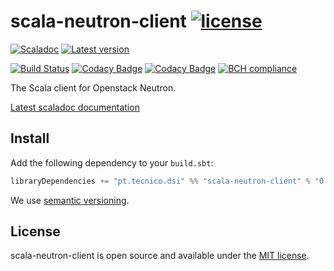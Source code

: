 # scala-neutron-client [![license](http://img.shields.io/:license-MIT-blue.svg)](LICENSE)
[![Scaladoc](http://javadoc-badge.appspot.com/pt.tecnico.dsi/scala-neutron-client_2.12.svg?label=scaladoc&style=plastic&maxAge=604800)](https://ist-dsi.github.io/scala-neutron-client/latest/api/pt/tecnico/dsi/scala-neutron-client/index.html)
[![Latest version](https://index.scala-lang.org/ist-dsi/scala-neutron-client/scala-neutron-client/latest.svg)](https://index.scala-lang.org/ist-dsi/scala-neutron-client/scala-neutron-client)

[![Build Status](https://travis-ci.org/ist-dsi/scala-neutron-client.svg?branch=master&style=plastic&maxAge=604800)](https://travis-ci.org/ist-dsi/scala-neutron-client)
[![Codacy Badge](https://app.codacy.com/project/badge/Coverage/8a0039d3eb6743d4a1023eb9ad94dc65)](https://www.codacy.com/gh/ist-dsi/scala-neutron-client?utm_source=github.com&utm_medium=referral&utm_content=ist-dsi/scala-neutron-client&utm_campaign=Badge_Coverage)
[![Codacy Badge](https://app.codacy.com/project/badge/Grade/8a0039d3eb6743d4a1023eb9ad94dc65)](https://www.codacy.com/gh/ist-dsi/scala-neutron-client?utm_source=github.com&amp;utm_medium=referral&amp;utm_content=ist-dsi/scala-neutron-client&amp;utm_campaign=Badge_Grade)
[![BCH compliance](https://bettercodehub.com/edge/badge/ist-dsi/scala-neutron-client)](https://bettercodehub.com/results/ist-dsi/scala-neutron-client)

The Scala client for Openstack Neutron.

[Latest scaladoc documentation](https://ist-dsi.github.io/scala-neutron-client/latest/api/pt/tecnico/dsi/scala-neutron-client/index.html)

## Install
Add the following dependency to your `build.sbt`:
```sbt
libraryDependencies += "pt.tecnico.dsi" %% "scala-neutron-client" % "0.0.0"
```
We use [semantic versioning](http://semver.org).

## License
scala-neutron-client is open source and available under the [MIT license](LICENSE).
